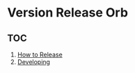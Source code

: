 # Version Release Orb

## TOC

1. [How to Release](/docs/how-to-release.md)
2. [Developing](/docs/developing.md)
